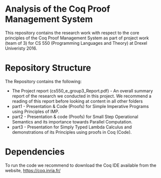 # Analysis of the Coq Proof Management System

This repository contains the research work with respect to the core principles of the Coq Proof Management System as part of project work (team of 3) for CS 550 (Programming Languages and Theory) at Drexel Univeristy 2016. </br>

# Repository Structure

The Repository contains the following: </br>
* The Project report (cs550_e_group3_Report.pdf) - An overall summary report of the research we conducted in this project. We recommend a reading of this report before looking at content in all other folders
* part1 - Presentation & Code (Proofs) for Simple Imperative Programs using Principles of IMP.
* part2 - Presentation & code (Proofs) for Small Step Operational Semantics and its importance towards Parallel Computation.
* part3 - Presentation for Simply Typed Lambda Calculus and demonstrations of its Principles using proofs in Coq (Code).

# Dependencies

To run the code we recommend to download the Coq IDE available from the website, https://coq.inria.fr/

